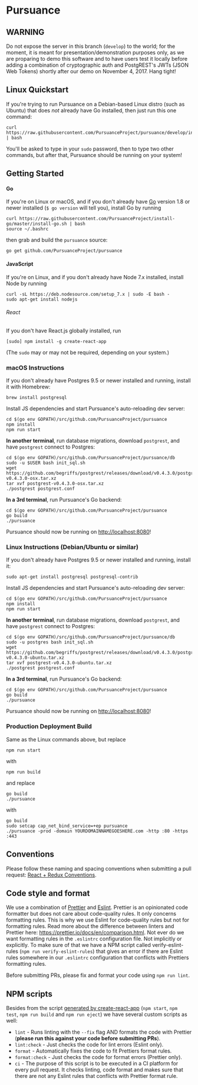 # Pursuance

## WARNING

Do not expose the server in this branch (`develop`) to the world; for
the moment, it is meant for presentation/demonstration purposes only,
as we are proparing to demo this software and to have users test it
locally before adding a combination of cryptographic auth and
PostgREST's JWTs (JSON Web Tokens) shortly after our demo on November
4, 2017.  Hang tight!


## Linux Quickstart

If you're trying to run Pursuance on a Debian-based Linux distro (such
as Ubuntu) that does _not_ already have Go installed, then just run
this one command:

```
curl https://raw.githubusercontent.com/PursuanceProject/pursuance/develop/install_linux.sh | bash
```

You'll be asked to type in your `sudo` password, then to type two
other commands, but after that, Pursuance should be running on your
system!


## Getting Started

#### Go

If you're on Linux or macOS, and if you don't already have
[Go](https://golang.org/dl/) version 1.8 or newer installed
(`$ go version` will tell you), install Go by running

```
curl https://raw.githubusercontent.com/PursuanceProject/install-go/master/install-go.sh | bash
source ~/.bashrc
```

then grab and build the `pursuance` source:

```
go get github.com/PursuanceProject/pursuance
```


#### JavaScript

If you're on Linux, and if you don't already have Node 7.x installed,
install Node by running

```
curl -sL https://deb.nodesource.com/setup_7.x | sudo -E bash -
sudo apt-get install nodejs
```


###### React

If you don't have React.js globally installed, run

```
[sudo] npm install -g create-react-app
```

(The `sudo` may or may not be required, depending on your system.)


### macOS Instructions

If you don't already have Postgres 9.5 or newer installed and running,
install it with Homebrew:

```
brew install postgresql
```

Install JS dependencies and start Pursuance's auto-reloading dev server:

```
cd $(go env GOPATH)/src/github.com/PursuanceProject/pursuance
npm install
npm run start
```

**In another terminal**, run database migrations, download
`postgrest`, and have `postgrest` connect to Postgres:

```
cd $(go env GOPATH)/src/github.com/PursuanceProject/pursuance/db
sudo -u $USER bash init_sql.sh
wget https://github.com/begriffs/postgrest/releases/download/v0.4.3.0/postgrest-v0.4.3.0-osx.tar.xz
tar xvf postgrest-v0.4.3.0-osx.tar.xz
./postgrest postgrest.conf
```

**In a 3rd terminal**, run Pursuance's Go backend:

```
cd $(go env GOPATH)/src/github.com/PursuanceProject/pursuance
go build
./pursuance
```

Pursuance should now be running on <http://localhost:8080>!


### Linux Instructions (Debian/Ubuntu or similar)

If you don't already have Postgres 9.5 or newer installed and running,
install it:

```
sudo apt-get install postgresql postgresql-contrib
```

Install JS dependencies and start Pursuance's auto-reloading dev server:

```
cd $(go env GOPATH)/src/github.com/PursuanceProject/pursuance
npm install
npm run start
```

**In another terminal**, run database migrations, download
`postgrest`, and have `postgrest` connect to Postgres:

```
cd $(go env GOPATH)/src/github.com/PursuanceProject/pursuance/db
sudo -u postgres bash init_sql.sh
wget https://github.com/begriffs/postgrest/releases/download/v0.4.3.0/postgrest-v0.4.3.0-ubuntu.tar.xz
tar xvf postgrest-v0.4.3.0-ubuntu.tar.xz
./postgrest postgrest.conf
```

**In a 3rd terminal**, run Pursuance's Go backend:

```
cd $(go env GOPATH)/src/github.com/PursuanceProject/pursuance
go build
./pursuance
```

Pursuance should now be running on <http://localhost:8080>!


### Production Deployment Build

Same as the Linux commands above, but replace

```
npm run start
```

with

```
npm run build
```

and replace

```
go build
./pursuance
```

with

```
go build
sudo setcap cap_net_bind_service=+ep pursuance
./pursuance -prod -domain YOURDOMAINNAMEGOESHERE.com -http :80 -https :443
```


## Conventions

Please follow these naming and spacing conventions when submitting a pull request:
[React + Redux Conventions](https://unbug.gitbooks.io/react-native-training/content/45_naming_convention.html).


## Code style and format

We use a combination of [Prettier](https://prettier.io/docs/en/index.html) and [Eslint](https://eslint.org/docs/user-guide/getting-started). Prettier is an opinionated code formatter but does not care about code-quality rules. It only concerns formatting rules. This is why we use Eslint for code-quality rules but not for formatting rules. Read more about the difference between linters and Prettier here: <https://prettier.io/docs/en/comparison.html>. Not ever do we want formatting rules in the `.eslintrc` configuration file. Not implicitly or explicitly. To make sure of that we have a NPM script called verify-eslint-rules (`npm run verify-eslint-rules`) that gives an error if there are Eslint rules somewhere in our `.eslintrc` configuration that conflicts with Prettiers formatting rules.

Before submitting PRs, please fix and format your code using `npm run lint`.


## NPM scripts

Besides from the script [generated by create-react-app](https://github.com/facebookincubator/create-react-app/blob/master/packages/react-scripts/template/README.md#available-scripts) (`npm start`, `npm test`, `npm run build` and `npm run eject`) we have several custom scripts as well:

- `lint` - Runs linting with the `--fix` flag AND formats the code with Prettier (**please run this against your code before submitting PRs**).
- `lint:check` - Just checks the code for lint errors (Eslint only).
- `format` - Automatically fixes the code to fit Prettiers format rules.
- `format:check` - Just checks the code for format errors (Prettier only).
- `ci` - The purpose of this script is to be executed in a CI platform for every pull request. It checks linting, code format and makes sure that there are not any Eslint rules that conflicts with Prettier format rule.

